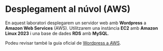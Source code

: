 # Desplegament al núvol (AWS)

En aquest laboratori desplegarem un servidor web amb **Wordpress** a **Amazon Web Services** (AWS). Utilitzarem una instància **EC2** amb **Amazon Linux 2023** i una base de dades **RDS** amb **MySQL**.

Podeu revisar també la guía oficial de [Wordpress a AWS](https://aws.amazon.com/tutorials/deploy-wordpress-with-amazon-rds/).
